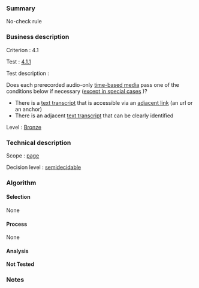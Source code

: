 ### Summary

No-check rule

### Business description

Criterion : 4.1

Test : [4.1.1](http://www.accessiweb.org/index.php/accessiweb-22-english-version.html#test-4-1-1)

Test description :

Does each prerecorded audio-only [time-based media](http://www.accessiweb.org/index.php/glossary-76.html#mMediaTemp) pass one of the conditions below if necessary ([except in special cases](http://www.accessiweb.org/index.php/glossary-76.html#cpCrit4- "Special cases for criterion 4.1") )?

-   There is a [text transcript](http://www.accessiweb.org/index.php/glossary-76.html#mTranscriptTextuel)
    that is accessible via an [adjacent link](http://www.accessiweb.org/index.php/glossary-76.html#mLienAdj)
    (an url or an anchor)
-   There is an adjacent [text transcript](http://www.accessiweb.org/index.php/glossary-76.html#mTranscriptTextuel) that can be clearly identified

Level : [Bronze](/en/category/rules-design/accessiweb-11/level/bronze)

### Technical description

Scope : [page](/en/category/rules-design/accessiweb-11/scope/page)

Decision level :
[semidecidable](/en/category/rules-design/accessiweb-11/decision-level/semidecidable)

### Algorithm

#### Selection

None

#### Process

None

#### Analysis

**Not Tested**

### Notes


